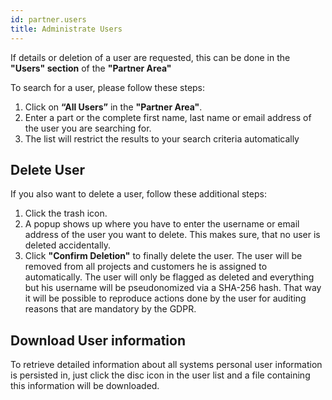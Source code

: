 ```yaml
---
id: partner.users
title: Administrate Users
---
```


If details or deletion of a user are requested, this can be done in the **"Users" section** of the **"Partner Area"**

To search for a user, please follow these steps:

1. Click on **“All Users”** in the **"Partner Area"**.
2. Enter a part or the complete first name, last name or email address of the user you are searching for.
3. The list will restrict the results to your search criteria automatically

## Delete User

If you also want to delete a user, follow these additional steps:

1. Click the trash icon.
2. A popup shows up where you have to enter the username or email address of the user you want to delete. This makes sure, that no user is deleted accidentally.
3. Click **"Confirm Deletion"** to finally delete the user. The user will be removed from all projects and customers he is assigned to automatically. The user will only be flagged as deleted and everything but his username will be pseudonomized via a SHA-256 hash. That way it will be possible to reproduce actions done by the user for auditing reasons that are mandatory by the GDPR.

## Download User information

To retrieve detailed information about all systems personal user information is persisted in, just click the disc icon in the user list and a file containing this information will be downloaded.
